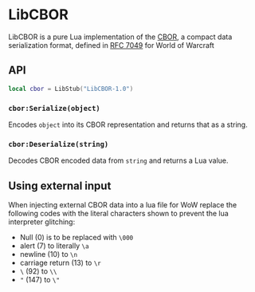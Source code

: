 LibCBOR
========

LibCBOR is a pure Lua implementation of the [CBOR](http://cbor.io/), a compact
data serialization format, defined in [RFC
7049](http://tools.ietf.org/html/rfc7049) for World of Warcraft

API
---

```lua
local cbor = LibStub("LibCBOR-1.0")
```

### `cbor:Serialize(object)`

Encodes `object` into its CBOR representation and returns that as a string.

### `cbor:Deserialize(string)`

Decodes CBOR encoded data from `string` and returns a Lua value.

Using external input
--------------------

When injecting external CBOR data into a lua file for WoW replace the following
codes with the literal characters shown to prevent the lua interpreter glitching:
* Null (0) is to be replaced with `\000`
* alert (7) to literally `\a`
* newline (10) to `\n`
* carriage return (13) to `\r`
* `\` (92) to `\\`
* `"` (147) to `\"`
